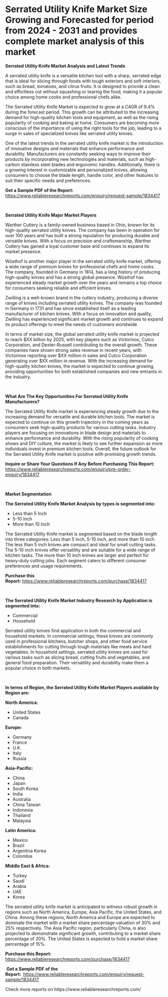 <p><h1>Serrated Utility Knife Market Size Growing and Forecasted for period from 2024 - 2031 and provides complete market analysis of this market</h1></p><p><strong>Serrated Utility Knife Market Analysis and Latest Trends</strong></p>
<p><p>A serrated utility knife is a versatile kitchen tool with a sharp, serrated edge that is ideal for slicing through foods with tough exteriors and soft interiors, such as bread, tomatoes, and citrus fruits. It is designed to provide a clean and effortless cut without squashing or tearing the food, making it a popular choice among home cooks and professional chefs alike.</p><p>The Serrated Utility Knife Market is expected to grow at a CAGR of 9.4% during the forecast period. This growth can be attributed to the increasing demand for high-quality kitchen tools and equipment, as well as the rising popularity of cooking and baking at home. Consumers are becoming more conscious of the importance of using the right tools for the job, leading to a surge in sales of specialized knives like serrated utility knives.</p><p>One of the latest trends in the serrated utility knife market is the introduction of innovative designs and materials that enhance performance and durability. Manufacturers are constantly seeking ways to improve their products by incorporating new technologies and materials, such as high-carbon stainless steel blades and ergonomic handles. Additionally, there is a growing interest in customizable and personalized knives, allowing consumers to choose the blade length, handle color, and other features to suit their specific needs and preferences.</p></p>
<p><strong>Get a Sample PDF of the Report:&nbsp;</strong> <a href="https://www.reliableresearchreports.com/enquiry/request-sample/1834417">https://www.reliableresearchreports.com/enquiry/request-sample/1834417</a></p>
<p>&nbsp;</p>
<p><strong>Serrated Utility Knife Major Market Players</strong></p>
<p><p>Warther Cutlery is a family-owned business based in Ohio, known for its high-quality serrated utility knives. The company has been in operation for over 100 years and has built a strong reputation for producing durable and versatile knives. With a focus on precision and craftsmanship, Warther Cutlery has gained a loyal customer base and continues to expand its market presence.</p><p>Wüsthof is another major player in the serrated utility knife market, offering a wide range of premium knives for professional chefs and home cooks. The company, founded in Germany in 1814, has a long history of producing high-quality knives and has a strong global presence. Wüsthof has experienced steady market growth over the years and remains a top choice for consumers seeking reliable and efficient knives.</p><p>Zwilling is a well-known brand in the cutlery industry, producing a diverse range of knives including serrated utility knives. The company was founded in Germany in 1731 and has since established itself as a leading manufacturer of kitchen knives. With a focus on innovation and quality, Zwilling has experienced significant market growth and continues to expand its product offerings to meet the needs of customers worldwide.</p><p>In terms of market size, the global serrated utility knife market is projected to reach $XX billion by 2025, with key players such as Victorinox, Cutco Corporation, and Dexter-Russell contributing to the overall growth. These companies have shown strong sales revenue in recent years, with Victorinox reporting over $XX million in sales and Cutco Corporation generating over $XX million in revenue. With the increasing demand for high-quality kitchen knives, the market is expected to continue growing, providing opportunities for both established companies and new entrants in the industry.</p></p>
<p>&nbsp;</p>
<p><strong>What Are The Key Opportunities For Serrated Utility Knife Manufacturers?</strong></p>
<p><p>The Serrated Utility Knife market is experiencing steady growth due to the increasing demand for versatile and durable kitchen tools. The market is expected to continue on this growth trajectory in the coming years as consumers seek high-quality products for various cutting tasks. Industry players are focusing on innovations in blade design and materials to enhance performance and durability. With the rising popularity of cooking shows and DIY culture, the market is likely to see further expansion as more individuals invest in premium kitchen tools. Overall, the future outlook for the Serrated Utility Knife market is positive with promising growth trends.</p></p>
<p><strong>Inquire or Share Your Questions If Any Before Purchasing This Report:</strong> <a href="https://www.reliableresearchreports.com/enquiry/pre-order-enquiry/1834417">https://www.reliableresearchreports.com/enquiry/pre-order-enquiry/1834417</a></p>
<p>&nbsp;</p>
<p><strong>Market Segmentation</strong></p>
<p><strong>The Serrated Utility Knife Market Analysis by types is segmented into:</strong></p>
<p><ul><li>Less than 5 Inch</li><li>5-10 Inch</li><li>More than 10 Inch</li></ul></p>
<p><p>The Serrated Utility Knife market is segmented based on the blade length into three categories: Less than 5 inch, 5-10 inch, and more than 10 inch. The less than 5 inch knives are compact and ideal for small cutting tasks. The 5-10 inch knives offer versatility and are suitable for a wide range of kitchen tasks. The more than 10 inch knives are larger and perfect for heavy-duty cutting jobs. Each segment caters to different consumer preferences and usage requirements.</p></p>
<p><strong>Purchase this Report:&nbsp;</strong><a href="https://www.reliableresearchreports.com/purchase/1834417">https://www.reliableresearchreports.com/purchase/1834417</a></p>
<p>&nbsp;</p>
<p><strong>The Serrated Utility Knife Market Industry Research by Application is segmented into:</strong></p>
<p><ul><li>Commercial</li><li>Household</li></ul></p>
<p><p>Serrated utility knives find application in both the commercial and household markets. In commercial settings, these knives are commonly used in professional kitchens, butcher shops, and other food service establishments for cutting through tough materials like meats and hard vegetables. In household settings, serrated utility knives are used for various tasks such as slicing bread, cutting fruits and vegetables, and general food preparation. Their versatility and durability make them a popular choice in both markets.</p></p>
<p>&nbsp;</p>
<p><strong>In terms of Region, the Serrated Utility Knife Market Players available by Region are:</strong></p>
<p>
    <p> <strong> North America: </strong>
        <ul>
            <li>United States</li>
            <li>Canada</li>
        </ul>
        </p> 
    <p> <strong> Europe: </strong>
        <ul>
            <li>Germany</li>
            <li>France</li>
            <li>U.K.</li>
            <li>Italy</li>
            <li>Russia</li>
        </ul>
        </p> 
    <p> <strong> Asia-Pacific: </strong>
        <ul>
            <li>China</li>
            <li>Japan</li>
            <li>South Korea</li>
            <li>India</li>
            <li>Australia</li>
            <li>China Taiwan</li>
            <li>Indonesia</li>
            <li>Thailand</li>
            <li>Malaysia</li>
        </ul>
        </p> 
    <p> <strong> Latin America: </strong>
        <ul>
            <li>Mexico</li>
            <li>Brazil</li>
            <li>Argentina Korea</li>
            <li>Colombia</li>
        </ul>
        </p> 
    <p> <strong> Middle East & Africa: </strong>
        <ul>
            <li>Turkey</li>
            <li>Saudi</li>
            <li>Arabia</li>
            <li>UAE</li>
            <li>Korea</li>
        </ul>
    </p>
    </p>
<p><p>The serrated utility knife market is anticipated to witness robust growth in regions such as North America, Europe, Asia Pacific, the United States, and China. Among these regions, North America and Europe are expected to dominate the market with a market share percentage valuation of 30% and 25% respectively. The Asia Pacific region, particularly China, is also projected to demonstrate significant growth, contributing to a market share percentage of 20%. The United States is expected to hold a market share percentage of 15%.</p></p>
<p><strong>Purchase this Report: </strong><a href="https://www.reliableresearchreports.com/purchase/1834417">https://www.reliableresearchreports.com/purchase/1834417</a></p>
<p>&nbsp;<strong>Get a Sample PDF of the Report:&nbsp;&nbsp;</strong><a href="https://www.reliableresearchreports.com/enquiry/request-sample/1834417">https://www.reliableresearchreports.com/enquiry/request-sample/1834417</a></p>
<p><strong></strong></p>
<p>Check more reports on https://www.reliableresearchreports.com/</p>